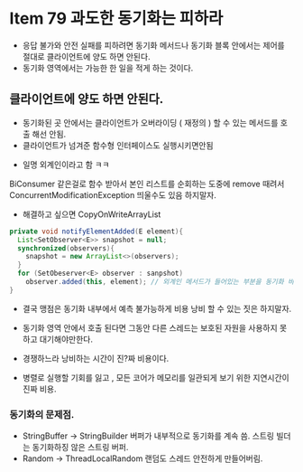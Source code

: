# Item 79 과도한 동기화는 피하라

- 응답 불가와 안전 실패를 피하려면 동기화 메서드나 동기화 블록 안에서는 제어를 절대로 클라이언트에 양도 하면 안된다.
- 동기화 영역에서는 가능한 한 일을 적게 하는 것이다.

## 클라이언트에 양도 하면 안된다.

- 동기화된 곳 안에서는 클라이언트가 오버라이딩 ( 재정의 ) 할 수 있는 메서드를 호출 해선 안됨.
- 클라이언트가 넘겨준 함수형 인터페이스도 실행시키면안됨

* 일명 외계인이라고 함 ㅋㅋ

BiConsumer 같은걸로 함수 받아서
본인 리스트를 순회하는 도중에 remove 때려서
ConcurrentModificationException 띄울수도 있음 하지말자.

- 해결하고 싶으면 CopyOnWriteArrayList

```java
private void notifyElementAdded(E element){
  List<SetObserver<E>> snapshot = null;
  synchronized(observers){
    snapshot = new ArrayList<>(observers);
  }
  for (SetObeserver<E> observer : sanpshot)
    observer.added(this, element); // 외계인 메서드가 들어있는 부분을 동기화 바깥으로 제거.
}
```

- 결국 맹점은 동기화 내부에서 예측 불가능하게 비용 낭비 할 수 있는 짓은 하지말자.

- 동기화 영역 안에서 호출 된다면 그동안 다른 스레드는 보호된 자원을 사용하지 못하고 대기해야만한다.
- 경쟁하느라 낭비하는 시간이 진?짜 비용이다.
- 병렬로 실행할 기회를 잃고 , 모든 코어가 메모리를 일관되게 보기 위한 지연시간이 진짜 비용.

### 동기화의 문제점.

- StringBuffer -> StringBuilder
  버퍼가 내부적으로 동기화를 계속 씀.
  스트링 빌더는 동기화하징 않은 스트링 버퍼.
- Random -> ThreadLocalRandom
  랜덤도 스레드 안전하게 만들어버림.
